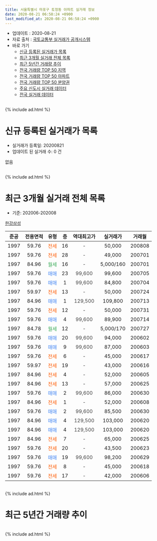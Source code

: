 ```yaml
---
title: 서울특별시 마포구 토정동 아파트 실거래 정보
date: 2020-08-21 06:58:24 +0900
last_modified_at: 2020-08-21 06:58:24 +0900
---
```


* 업데이트 : 2020-08-21
* 자료 출처 : [국토교통부 실거래가 공개시스템](http://rt.molit.go.kr)
* 바로 가기
    * [신규 등록된 실거래가 목록](#신규-등록된-실거래가-목록)
    * [최근 3개월 실거래 전체 목록](#최근-3개월-실거래-전체-목록)
    * [최근 5년간 거래량 추이](#최근-5년간-거래량-추이)
    * [전국 거래량 TOP 50 지역](https://inasie.github.io/apt-trade-info/최근-3개월-전국에서-가장-거래가-많이-발생한-지역)
    * [전국 거래량 TOP 50 아파트](https://inasie.github.io/apt-trade-info/최근-3개월-전국에서-가장-거래가-많이-발생한-아파트)
    * [전국 거래량 TOP 50 분양권](https://inasie.github.io/apt-trade-info/최근-3개월-전국에서-가장-거래가-많이-발생한-분양권)
    * [주요 신도시 실거래 데이터](https://inasie.github.io/apt-trade-info/주요-신도시)
    * [전국 실거래 데이터](https://inasie.github.io/apt-trade-info/전국)
<br>
{% include ad.html %}
<br>

# 신규 등록된 실거래가 목록
* 실거래가 등록일: 20200821
* 업데이트 된 실거래 수: 0 건

없음

<br>
{% include ad.html %}
<br>

# 최근 3개월 실거래 전체 목록
* 기준: 202006-202008


[한강삼성](https://search.naver.com/search.naver?query=%EC%84%9C%EC%9A%B8%ED%8A%B9%EB%B3%84%EC%8B%9C+%EB%A7%88%ED%8F%AC%EA%B5%AC+%ED%86%A0%EC%A0%95%EB%8F%99+%ED%95%9C%EA%B0%95%EC%82%BC%EC%84%B1)

|준공|전용면적|유형|층|역대최고가|실거래가|거래월|
|:---:|:---:|:---:|:---:|:---:|:---:|:---:|
|1997|59.76|<span style="color:#ff5a00">전세</span>|16|<span style="color:#444444">-</span>|50,000|200808|
|1997|59.76|<span style="color:#ff5a00">전세</span>|28|<span style="color:#444444">-</span>|49,000|200701|
|1997|84.96|<span style="color:#34a853">월세</span>|16|<span style="color:#444444">-</span>|5,000/160|200701|
|1997|59.76|<span style="color:#4285f3">매매</span>|23|<span style="color:#444444">99,600</span>|99,600|200705|
|1997|59.76|<span style="color:#4285f3">매매</span>|1|<span style="color:#444444">99,600</span>|84,800|200704|
|1997|59.97|<span style="color:#ff5a00">전세</span>|13|<span style="color:#444444">-</span>|50,000|200724|
|1997|84.96|<span style="color:#4285f3">매매</span>|1|<span style="color:#444444">129,500</span>|109,800|200713|
|1997|59.76|<span style="color:#ff5a00">전세</span>|12|<span style="color:#444444">-</span>|50,000|200731|
|1997|59.76|<span style="color:#4285f3">매매</span>|4|<span style="color:#444444">99,600</span>|89,900|200714|
|1997|84.78|<span style="color:#34a853">월세</span>|12|<span style="color:#444444">-</span>|5,000/170|200727|
|1997|59.76|<span style="color:#4285f3">매매</span>|20|<span style="color:#444444">99,600</span>|94,000|200602|
|1997|59.76|<span style="color:#4285f3">매매</span>|9|<span style="color:#444444">99,600</span>|87,000|200603|
|1997|59.76|<span style="color:#ff5a00">전세</span>|6|<span style="color:#444444">-</span>|45,000|200617|
|1997|59.97|<span style="color:#ff5a00">전세</span>|19|<span style="color:#444444">-</span>|43,000|200616|
|1997|84.96|<span style="color:#ff5a00">전세</span>|4|<span style="color:#444444">-</span>|52,000|200605|
|1997|84.96|<span style="color:#ff5a00">전세</span>|13|<span style="color:#444444">-</span>|57,000|200625|
|1997|59.76|<span style="color:#4285f3">매매</span>|2|<span style="color:#444444">99,600</span>|86,000|200630|
|1997|84.96|<span style="color:#ff5a00">전세</span>|1|<span style="color:#444444">-</span>|52,000|200608|
|1997|59.76|<span style="color:#4285f3">매매</span>|2|<span style="color:#444444">99,600</span>|85,500|200630|
|1997|84.96|<span style="color:#4285f3">매매</span>|4|<span style="color:#444444">129,500</span>|103,000|200620|
|1997|84.96|<span style="color:#4285f3">매매</span>|4|<span style="color:#444444">129,500</span>|103,000|200620|
|1997|84.96|<span style="color:#ff5a00">전세</span>|7|<span style="color:#444444">-</span>|65,000|200625|
|1997|59.76|<span style="color:#ff5a00">전세</span>|20|<span style="color:#444444">-</span>|43,500|200623|
|1997|59.76|<span style="color:#4285f3">매매</span>|19|<span style="color:#444444">99,600</span>|98,200|200629|
|1997|59.76|<span style="color:#ff5a00">전세</span>|8|<span style="color:#444444">-</span>|45,000|200618|
|1997|59.76|<span style="color:#ff5a00">전세</span>|17|<span style="color:#444444">-</span>|42,000|200606|


<br>
{% include ad.html %}
<br>

# 최근 5년간 거래량 추이


<div style="width:100%;">
    <canvas id="deal_progress" height="200"></canvas>
</div>

<script>
new Chart(document.getElementById("deal_progress"), {
    type: 'line',
    data: {
        labels: ['201508','201509','201510','201511','201512','201601','201602','201603','201604','201605','201606','201607','201608','201609','201610','201611','201612','201701','201702','201703','201704','201705','201706','201707','201708','201709','201710','201711','201712','201801','201802','201803','201804','201805','201806','201807','201808','201809','201810','201811','201812','201901','201902','201903','201904','201905','201906','201907','201908','201909','201910','201911','201912','202001','202002','202003','202004','202005','202006','202007','202008'],
        datasets: [{
            label: '매매',
            pointRadius: 1,
            data: [4, 4, 6, 3, 2, 4, 3, 1, 5, 4, 6, 7, 10, 2, 4, 1, 1, 1, 2, 4, 4, 7, 5, 6, 5, 5, 2, 2, 4, 8, 3, 1, 0, 0, 0, 0, 9, 4, 1, 0, 2, 0, 0, 0, 2, 1, 3, 5, 4, 2, 2, 12, 3, 0, 1, 1, 0, 2, 7, 4, 0],
            borderColor: "rgba(255, 201, 14, 1)",
            backgroundColor: "rgba(255, 201, 14, 0.5)",
            fill: false,
            lineTension: 0
        },{
            label: '전월세',
            pointRadius: 1,
            data: [2, 2, 3, 12, 6, 8, 5, 4, 5, 1, 6, 4, 6, 6, 7, 4, 5, 8, 7, 5, 3, 4, 2, 2, 3, 3, 3, 8, 9, 7, 10, 8, 3, 4, 3, 5, 4, 8, 1, 2, 2, 6, 4, 3, 2, 3, 4, 7, 2, 3, 11, 8, 9, 8, 11, 6, 7, 5, 9, 5, 1],
            borderColor: "rgba(0, 141, 185, 1)",
            backgroundColor: "rgba(0, 141, 185, 0.5)",
            fill: false,
            lineTension: 0
        }
        ]
    },
    options: {
        responsive: true,
        title: {
            display: false
        },
        tooltips: {
            mode: 'index',
            intersect: false
        },
        hover: {
            mode: 'nearest',
            intersect: true
        },
        scales: {
            xAxes: [{
                display: true,
                scaleLabel: {
                    display: true,
                    labelString: '년/월'
                }
            }],
            yAxes: [{
                display: true,
                ticks: {
                    suggestedMin: 0,
                },
                scaleLabel: {
                    display: true,
                    labelString: '실거래 수'
                }
            }]
        }
    }
});

</script>


<br>
{% include ad.html %}
<br>

